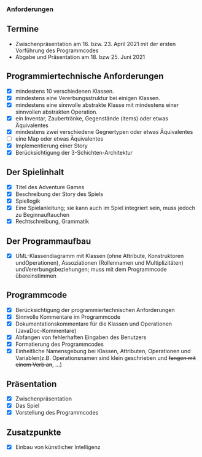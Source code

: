 ### Anforderungen

## Termine
- Zwischenpräsentation am 16. bzw. 23. April 2021 mit der ersten Vorführung des Programmcodes
- Abgabe und Präsentation am 18. bzw 25. Juni 2021

## Programmiertechnische Anforderungen
- [x] mindestens 10 verschiedenen Klassen.
- [x] mindestens eine Vererbungsstruktur bei einigen Klassen.
- [x] mindestens eine sinnvolle abstrakte Klasse mit mindestens einer sinnvollen abstrakten Operation.
- [x] ein Inventar, Zaubertränke, Gegenstände (items) oder etwas Äquivalentes
- [x] mindestens zwei verschiedene Gegnertypen oder etwas Äquivalentes
- [ ] eine Map oder etwas Äquivalentes
- [x] Implementierung einer Story
- [x] Berücksichtigung der 3-Schichten-Architektur

## Der Spielinhalt
- [x] Titel des Adventure Games
- [x] Beschreibung der Story des Spiels
- [x] Spiellogik
- [x] Eine Spielanleitung; sie kann auch im Spiel integriert sein, muss jedoch zu Beginnauftauchen
- [x] Rechtschreibung, Grammatik

## Der Programmaufbau
- [x] UML-Klassendiagramm mit Klassen (ohne Attribute, Konstruktoren undOperationen), Assoziationen (Rollennamen und Multiplizitäten) undVererbungsbeziehungen; muss mit dem Programmcode übereinstimmen

## Programmcode
- [x] Berücksichtigung der programmiertechnischen Anforderungen
- [x] Sinnvolle Kommentare im Programmcode
- [x] Dokumentationskommentare für die Klassen und Operationen (JavaDoc-Kommentare)
- [x] Abfangen von fehlerhaften Eingaben des Benutzers
- [x] Formatierung des Programmcodes
- [x] Einheitliche Namensgebung bei Klassen, Attributen, Operationen und Variablen(z.B. Operationsnamen sind klein geschrieben und ~~fangen mit einem Verb an~~, ...)

## Präsentation
- [x] Zwischenpräsentation
- [x] Das Spiel
- [x] Vorstellung des Programmcodes

## Zusatzpunkte
- [x] Einbau von künstlicher Intelligenz
